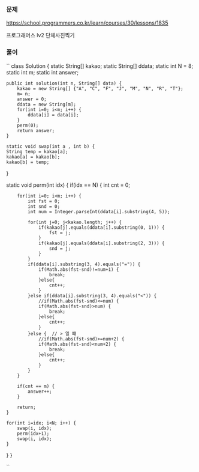 

### 문제

https://school.programmers.co.kr/learn/courses/30/lessons/1835

프로그래머스 lv2 단체사진찍기

### 풀이

``
class Solution {
    static String[] kakao;
	static String[] ddata;
	static int N = 8;
	static int m;
	static int answer;
    
    public int solution(int n, String[] data) {
        kakao = new String[] {"A", "C", "F", "J", "M", "N", "R", "T"};
        m= n;
        answer = 0;
        ddata = new String[m];
        for(int i=0; i<m; i++) {
            ddata[i] = data[i];
        }
	    perm(0);
        return answer;
    }
    
    static void swap(int a , int b) {
	String temp = kakao[a];
	kakao[a] = kakao[b];
	kakao[b] = temp;
}

static void perm(int idx) {
	if(idx == N) {
		int cnt = 0;
		
		for(int i=0; i<m; i++) {
			int fst = 0;
			int snd = 0;
			int num = Integer.parseInt(ddata[i].substring(4, 5));
			
			for(int j=0; j<kakao.length; j++) {
				if(kakao[j].equals(ddata[i].substring(0, 1))) {
					fst = j;
				}
				if(kakao[j].equals(ddata[i].substring(2, 3))) {
					snd = j;
				}
			}
			if(ddata[i].substring(3, 4).equals("=")) {
				if(Math.abs(fst-snd)!=num+1) {
					break;
				}else{
                    cnt++;
                }
			}else if(ddata[i].substring(3, 4).equals("<")) {
				//if(Math.abs(fst-snd)<=num) {
                if(Math.abs(fst-snd)>num) {
					break;
				}else{
                    cnt++;
                }
			}else {  // > 일 떄
				//if(Math.abs(fst-snd)>=num+2) {
                if(Math.abs(fst-snd)<num+2) {
					break;
				}else{
                    cnt++;
                }
			}
		}
		
		if(cnt == m) {
			answer++;
		}
		
		return;
	}
	
	for(int i=idx; i<N; i++) {
		swap(i, idx);
		perm(idx+1);
		swap(i, idx);
	}
}
}


``
